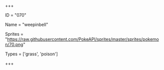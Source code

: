




+++

ID = "070"

Name = "weepinbell"

Sprites = "https://raw.githubusercontent.com/PokeAPI/sprites/master/sprites/pokemon/70.png"

Types = ['grass', 'poison']

+++

